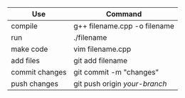 |Use|Command|
|---|-------|
|compile|g++ filename.cpp -o filename|
|run|./filename|
|make code|vim filename.cpp|
|add files| git add filename|
|commit changes| git commit -m "changes"|
|push changes| git push origin *your-branch*|
